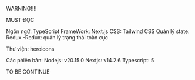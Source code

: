 WARNING!!!!

MUST ĐỌC


Ngôn ngữ: TypeScript
FrameWork: Next.js
CSS: Tailwind CSS
Quản lý state: Redux
-Redux: quản lý trạng thái toàn cục

Thư viện:
heroicons


Các phiên bản:
Nodejs: v20.15.0
Nextjs: v14.2.6
Typescript: 5

TO BE CONTINUE
